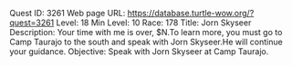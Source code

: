 Quest ID: 3261
Web page URL: https://database.turtle-wow.org/?quest=3261
Level: 18
Min Level: 10
Race: 178
Title: Jorn Skyseer
Description: Your time with me is over, $N.To learn more, you must go to Camp Taurajo to the south and speak with Jorn Skyseer.He will continue your guidance.
Objective: Speak with Jorn Skyseer at Camp Taurajo.

